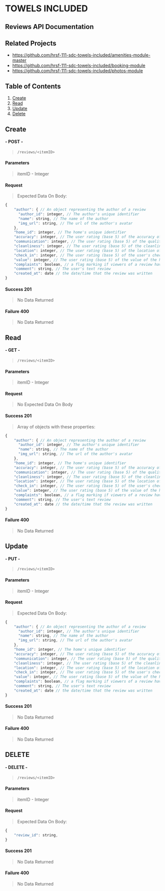 # TOWELS INCLUDED
## Reviews API Documentation

## Related Projects

  - https://github.com/hrsf-111-sdc-towels-included/amenities-module-master
  - https://github.com/hrsf-111-sdc-towels-included/booking-module
  - https://github.com/hrsf-111-sdc-towels-included/photos-module

## Table of Contents
1. [Create](#Create)
1. [Read](#Read)
1. [Update](#Update)
1. [Delete](#Delete)

## Create
#### - POST -
>`/reviews/<itemID>`
#### Parameters
> itemID - Integer
#### Request
> Expected Data On Body:
```javascript
{
    "author": { // An object representing the author of a review
      "author_id": integer, // The author's unique identifier
      "name": string, // The name of the author
      "img_url": string, // The url of the author's avatar
    },
    "home_id": integer, // The home's unique identifier
    "accuracy": integer, // The user rating (base 5) of the accuracy of the post against their experience.
    "communication": integer, // The user rating (base 5) of the quality of communication
    "cleanliness": integer, // The user rating (base 5) of the cleanliness of the home
    "location": integer, // The user rating (base 5) of the location of the home
    "check_in": integer, // The user rating (base 5) of the user's check in experience
    "value": integer, // The user rating (base 5) of the value of the home
    "complaints": boolean, // a flag marking if viewers of a review have submitted a complaint about the content of the review (should default to false)
    "comment": string, // The user's text review
    "created_at": date // the date/time that the review was written
}
```
#### Success 201
> No Data Returned

#### Failure 400
> No Data Returned

## Read
#### - GET -
>`/reviews/<itemID>`
#### Parameters
> itemID - Integer
#### Request
> No Expected Data On Body

#### Success 201
> Array of objects with these properties:
```javascript
{
    "author": { // An object representing the author of a review
      "author_id": integer, // The author's unique identifier
      "name": string, // The name of the author
      "img_url": string, // The url of the author's avatar
    },
    "home_id": integer, // The home's unique identifier
    "accuracy": integer, // The user rating (base 5) of the accuracy of the post against their experience.
    "communication": integer, // The user rating (base 5) of the quality of communication
    "cleanliness": integer, // The user rating (base 5) of the cleanliness of the home
    "location": integer, // The user rating (base 5) of the location of the home
    "check_in": integer, // The user rating (base 5) of the user's check in experience
    "value": integer, // The user rating (base 5) of the value of the home
    "complaints": boolean, // a flag marking if viewers of a review have submitted a complaint about the content of the review (should default to false)
    "comment": string, // The user's text review
    "created_at": date // the date/time that the review was written
}
```

#### Failure 400
> No Data Returned

## Update
#### - PUT -
>`/reviews/<itemID>`
#### Parameters
> itemID - Integer
#### Request
> Expected Data On Body:
```javascript
{
    "author": { // An object representing the author of a review
      "author_id": integer, // The author's unique identifier
      "name": string, // The name of the author
      "img_url": string, // The url of the author's avatar
    },
    "home_id": integer, // The home's unique identifier
    "accuracy": integer, // The user rating (base 5) of the accuracy of the post against their experience.
    "communication": integer, // The user rating (base 5) of the quality of communication
    "cleanliness": integer, // The user rating (base 5) of the cleanliness of the home
    "location": integer, // The user rating (base 5) of the location of the home
    "check_in": integer, // The user rating (base 5) of the user's check in experience
    "value": integer, // The user rating (base 5) of the value of the home
    "complaints": boolean, // a flag marking if viewers of a review have submitted a complaint about the content of the review (should default to false)
    "comment": string, // The user's text review
    "created_at": date // the date/time that the review was written
}
```
#### Success 201
> No Data Returned

#### Failure 400
> No Data Returned

## DELETE
#### - DELETE -
>`/reviews/<itemID>`
#### Parameters
> itemID - Integer
#### Request
> Expected Data On Body:
```javascript
{
    "review_id": string,
}
```
#### Success 201
> No Data Returned

#### Failure 400
> No Data Returned
